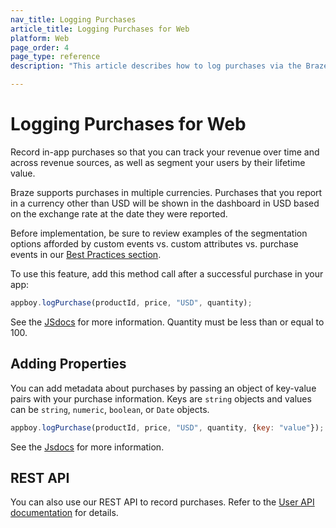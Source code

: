 ```yaml
---
nav_title: Logging Purchases
article_title: Logging Purchases for Web
platform: Web
page_order: 4
page_type: reference
description: "This article describes how to log purchases via the Braze SDK."

---
```


# Logging Purchases for Web

Record in-app purchases so that you can track your revenue over time and across revenue sources, as well as segment your users by their lifetime value.

Braze supports purchases in multiple currencies. Purchases that you report in a currency other than USD will be shown in the dashboard in USD based on the exchange rate at the date they were reported.

Before implementation, be sure to review examples of the segmentation options afforded by custom events vs. custom attributes vs. purchase events in our [Best Practices section][3].

To use this feature, add this method call after a successful purchase in your app:

```javascript
appboy.logPurchase(productId, price, "USD", quantity);
```

See the [JSdocs][8] for more information. Quantity must be less than or equal to 100.

## Adding Properties

You can add metadata about purchases by passing an object of key-value pairs with your purchase information. Keys are `string` objects and values can be `string`, `numeric`, `boolean`, or `Date` objects.

```javascript
appboy.logPurchase(productId, price, "USD", quantity, {key: "value"});
```

See the [Jsdocs][8] for more information.

## REST API

You can also use our REST API to record purchases. Refer to the [User API documentation][1] for details.

[1]: {{site.baseurl}}/developer_guide/rest_api/user_data/#user-data
[3]: {{site.baseurl}}/developer_guide/platform_wide/analytics_overview/#user-data-collection
[8]: https://js.appboycdn.com/web-sdk/latest/doc/module-appboy.html#.logPurchase
